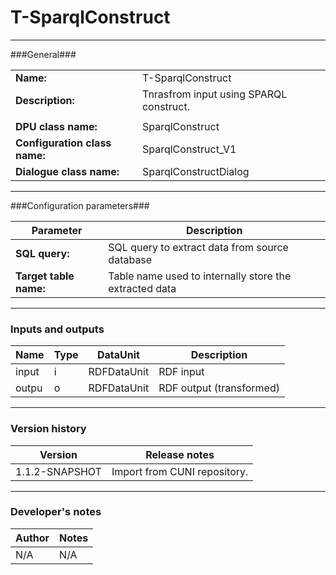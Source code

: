 # T-SparqlConstruct #
----------

###General###

|                              |                                                                              |
|------------------------------|------------------------------------------------------------------------------|
|**Name:**                     |T-SparqlConstruct                                                             |
|**Description:**              |Tnrasfrom input using SPARQL construct.                                       |
|                              |                                                                              |
|**DPU class name:**           |SparqlConstruct                                                               | 
|**Configuration class name:** |SparqlConstruct_V1                                                            |
|**Dialogue class name:**      |SparqlConstructDialog                                                         |

***

###Configuration parameters###

|Parameter                           |Description                                                              |
|------------------------------------|-------------------------------------------------------------------------|
|**SQL query:**                      |SQL query to extract data from source database                           |
**Target table name:**               |Table name used to internally store the extracted data                   |

***

### Inputs and outputs ###

|Name           |Type           |DataUnit           |Description                                  |
|---------------|---------------|-------------------|---------------------------------------------|
|input          |i              |RDFDataUnit        |RDF input                                    |
|outpu          |o              |RDFDataUnit        |RDF output (transformed)                     |

***

### Version history ###

|Version          |Release notes               |
|-----------------|----------------------------|
|1.1.2-SNAPSHOT   |Import from CUNI repository.                         |


***

### Developer's notes ###

|Author           |Notes                           |
|-----------------|--------------------------------|
|N/A              |N/A                             | 

